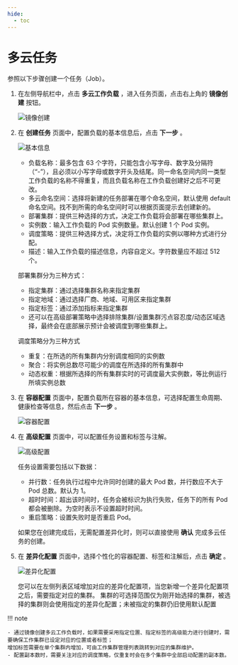 ```yaml
---
hide:
  - toc
---
```


# 多云任务

参照以下步骤创建一个任务（Job）。

1. 在左侧导航栏中，点击 __多云工作负载__ ，进入任务页面，点击右上角的 __镜像创建__ 按钮。

    ![镜像创建](https://docs.daocloud.io/daocloud-docs-images/docs/kairship/images/job01.png)

1. 在 __创建任务__ 页面中，配置负载的基本信息后，点击 __下一步__ 。

    ![基本信息](https://docs.daocloud.io/daocloud-docs-images/docs/kairship/images/job02.png)

    - 负载名称：最多包含 63 个字符，只能包含小写字母、数字及分隔符（“-”），且必须以小写字母或数字开头及结尾。同一命名空间内同一类型工作负载的名称不得重复，而且负载名称在工作负载创建好之后不可更改。
    - 多云命名空间：选择将新建的任务部署在哪个命名空间，默认使用 default 命名空间。找不到所需的命名空间时可以根据页面提示去创建新的。
    - 部署集群：提供三种选择的方式，决定工作负载将会部署在哪些集群上。
    - 实例数：输入工作负载的 Pod 实例数量。默认创建 1 个 Pod 实例。
    - 调度策略：提供三种选择方式，决定将工作负载的实例以哪种方式进行分配。
    - 描述：输入工作负载的描述信息，内容自定义。字符数量应不超过 512 个。

    部署集群分为三种方式：

    - 指定集群：通过选择集群名称来指定集群
    - 指定地域：通过选择厂商、地域、可用区来指定集群
    - 指定标签：通过添加指标来指定集群
    - 还可以在高级部署策略中选择排除集群/设置集群污点容忍度/动态区域选择，最终会在底部展示预计会被调度到哪些集群上。

    调度策略分为三种方式

    - 重复：在所选的所有集群内分别调度相同的实例数
    - 聚合：将实例总数尽可能少的调度在所选择的所有集群中
    - 动态权重：根据所选择的所有集群实时的可调度最大实例数，等比例运行所填实例总数

1. 在 __容器配置__ 页面中，配置负载所在容器的基本信息，可选择配置生命周期、健康检查等信息，然后点击 __下一步__ 。

    ![容器配置](https://docs.daocloud.io/daocloud-docs-images/docs/kairship/images/job03.png)

1. 在 __高级配置__ 页面中，可以配置任务设置和标签与注解。

    ![高级配置](https://docs.daocloud.io/daocloud-docs-images/docs/kairship/images/job04.png)

    任务设置需要包括以下数据：

    - 并行数：任务执行过程中允许同时创建的最大 Pod 数，并行数应不大于 Pod 总数。默认为 1。
    - 超时时间：超出该时间时，任务会被标识为执行失败，任务下的所有 Pod 都会被删除。为空时表示不设置超时时间。
    - 重启策略：设置失败时是否重启 Pod。

    如果您在创建完成后，无需配置差异化时，则可以直接使用 __确认__ 完成多云任务的创建。

1. 在 __差异化配置__ 页面中，选择个性化的容器配置、标签和注解后，点击 __确定__ 。

    ![差异化配置](https://docs.daocloud.io/daocloud-docs-images/docs/kairship/images/job05.png)

    您可以在左侧列表区域增加对应的差异化配置项，当您新增一个差异化配置项之后，需要指定对应的集群。
    集群的可选择范围仅为刚开始选择的集群，被选择的集群则会使用指定的差异化配置；未被指定的集群仍旧使用默认配置

!!! note

    - 通过镜像创建多云工作负载时，如果需要采用指定位置、指定标签的高级能力进行创建时，需要确保工作集群已设定对应的位置或者标签；
    增加标签需要在单个集群内增加，可由工作集群管理列表跳转到对应的集群维护。
    - 配置副本数时，需要关注对应的调度策略，仅重复时会在多个集群中全部启动配置的副本数。
